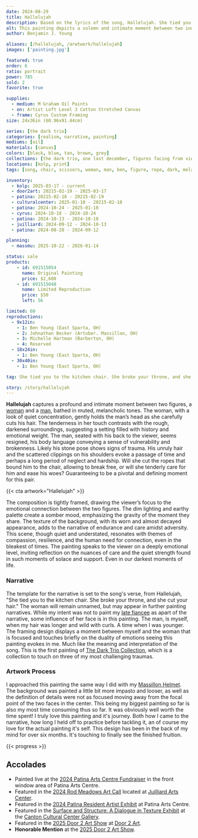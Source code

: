 ```yaml
---
date: 2024-08-29
title: Hallelujah
description: Based on the lyrics of the song, Hallelujah. She tied you to the kitchen chair, she broke your throne and cut your hair.
alt: This painting depicts a solemn and intimate moment between two individuals, where a woman is carefully cutting the hair of a man sitting with his back to the viewer, set against a dark, textured background that enhances the emotional depth of the scene.
author: Benjamin J. Young

aliases: [/hallelujah, /arwtwork/hallelujah]
images: ['painting.jpg']

featured: true
order: 6
ratio: portrait
power: 785
sold: 2
favorite: true

supplies:
  - medium: M Graham Oil Paints
  - on: Artist Loft Level 3 Cotton Stretched Canvas
  - frame: Cyrus Custom Framing
size: 24x36in (60.96x91.44cm)

series: [the dark trio]
categories: [realism, narrative, painting]
mediums: [oil]
materials: [canvas]
colors: [black, blue, tan, brown, grey]
collections: [the dark trio, one last december, figures facing from view, reserved, timeline, figures]
locations: [kolp, print]
tags: [song, chair, scissors, woman, man, ben, figure, rope, dark, melancholy, sad, tied, bound, broken, intimate, fixing, trauma, cut, indoors, warm, ben, fat, loss, massillon, number five]

inventory:
  - kolp: 2025-03-17 - current
  - door2art: 20215-02-19 - 2025-03-17
  - patina: 20215-02-18 - 20215-02-19
  - culturalcenter: 2025-01-10 - 20215-02-18
  - patina: 2024-10-24 - 2025-01-10
  - cyrus: 2024-10-18 - 2024-10-24
  - patina: 2024-10-13 - 2024-10-18
  - juilliard: 2024-09-12 - 2024-10-13
  - patina: 2024-08-28 - 2024-09-12

planning:
  - massmu: 2025-10-22 - 2026-01-14

status: sale
products:
    - id: 691515054
      name: Original Painting
      price: $2,600
    - id: 691515048
      name: Limited Reproduction
      price: $50
      left: 56

limited: 60
reproductions:
  - 9x12in:
    - 1: Ben Young (East Sparta, OH)
    - 2: Johnathan Becker (Artober. Massillon, OH)
    - 3: Michelle Hartman (Barberton, OH)
    - 4: Reserved
  - 18x24in:
    - 1: Ben Young (East Sparta, OH)
  - 30x40in:
    - 1: Ben Young (East Sparta, OH)

tag: She tied you to the kitchen chair. She broke your throne, and she cut your hair. And from your lips she drew the Hallelujah! - The man, is myself, when my hair was longer and wild with curls. A time when I was younger. The framing design displays a moment between myself and the woman that is focused and touches briefly on the duality of emotions seeing this painting evokes in me. Much like the meaning and interpretation of the song.

story: /story/hallelujah
---
```


**Hallelujah** captures a profound and intimate moment between two figures, a [woman](/tags/number-five) and a [man](/tags/ben), bathed in muted, melancholic tones. The woman, with a look of quiet concentration, gently holds the man’s head as she carefully cuts his hair. The tenderness in her touch contrasts with the rough, darkened surroundings, suggesting a setting filled with history and emotional weight. The man, seated with his back to the viewer, seems resigned, his body language conveying a sense of vulnerability and brokenness. Likely his stone pose shows signs of trauma. His unruly hair and the scattered clippings on his shoulders evoke a passage of time and perhaps a long period of neglect and hardship. Will she cut the ropes that bound him to the chair, allowing to break free, or will she tenderly care for him and ease his woes? Guaranteeing to be a pivotal and defining moment for this pair.

<!--more-->

{{< cta artwork="Hallelujah" >}}

The composition is tightly framed, drawing the viewer’s focus to the emotional connection between the two figures. The dim lighting and earthy palette create a somber mood, emphasizing the gravity of the moment they share. The texture of the background, with its worn and almost decayed appearance, adds to the narrative of endurance and care amidst adversity. This scene, though quiet and understated, resonates with themes of compassion, resilience, and the human need for connection, even in the bleakest of times. The painting speaks to the viewer on a deeply emotional level, inviting reflection on the nuances of care and the quiet strength found in such moments of solace and support. Even in our darkest moments of life.

### Narrative ###

The template for the narrative is set to the song's verse, from Hallelujah, "She tied you to the kitchen chair. She broke your throne, and she cut your hair." The woman will remain unnamed, but may appear in further painting narratives. While my intent was not to paint my [late fiancee](/artwork/number-two) as apart of the narrative, some influence of her face is in this painting. The man, is myself, when my hair was longer and wild with curls. A time when I was younger. The framing design displays a moment between myself and the woman that is focused and touches briefly on the duality of emotions seeing this painting evokes in me. Much like the meaning and interpretation of the song. This is the first painting of [The Dark Trio Collection](/collections/the-dark-trio), which is a collection to touch on three of my most challenging traumas.

### Artwork Process ###

I approached this painting the same way I did with my [Massillon Helmet](/artwork/massillon-helmet). The background was painted a little bit more impasto and looser, as well as the definition of details were not as focused moving away from the focal point of the two faces in the center. This being my biggest painting so far is also my most time consuming thus so far. It was obviously well worth the time spent! I truly love this painting and it's journey. Both how I came to the narrative, how long I held off to practice before tackling it, an of course my love for the actual painting it's self. This design has been in the back of my mind for over six months. It's touching to finally see the finished fruition.

{{< progress >}}

## Accolades ##

* Painted live at the [2024 Patina Arts Centre Fundraiser](https://www.facebook.com/events/869821251632238) in the front window area of Patina Arts Centre.
* Featured in the [2024 Rod Meadows Art Call](https://www.juilliardartscenter.com/ron-meadows-art-call-2024.html) located at [Juilliard Arts Center](https://www.juilliardartscenter.com).
* Featured in the [2024 Patina Resident Artist Exhibit](https://www.facebook.com/events/512553025101953) at Patina Arts Centre.
* Featured in the [Surface and Structure: A Dialogue in Texture Exhibit](https://artsinstark.com/surface-and-structure-a-dialogue-in-texture-opens-january-16-at-the-cultural-center-gallery/?fbclid=IwY2xjawHs4upleHRuA2FlbQIxMAABHVuxYcp1388QiP1wHwfzSl_zD5yaXzqCEaEzwQRiffFD4fi50l4KhCRbIQ_aem_y6Loqj6coj59e3x-HEd1yg) at the [Canton Cultural Center Gallery](https://culturalcenterforthearts.com).
* Featured in the [2025 Door 2 Art Show](https://www.door2art.com/artshow) at [Door 2 Art](https://www.door2art.com).
* **Honorable Mention** at the [2025 Door 2 Art Show](https://www.door2art.com/artshow).